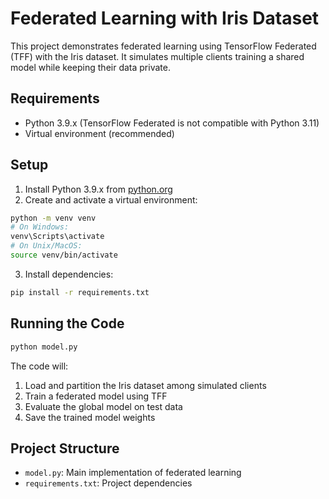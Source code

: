 # Federated Learning with Iris Dataset

This project demonstrates federated learning using TensorFlow Federated (TFF) with the Iris dataset. It simulates multiple clients training a shared model while keeping their data private.

## Requirements

- Python 3.9.x (TensorFlow Federated is not compatible with Python 3.11)
- Virtual environment (recommended)

## Setup

1. Install Python 3.9.x from [python.org](https://www.python.org/downloads/)
2. Create and activate a virtual environment:
```bash
python -m venv venv
# On Windows:
venv\Scripts\activate
# On Unix/MacOS:
source venv/bin/activate
```

3. Install dependencies:
```bash
pip install -r requirements.txt
```

## Running the Code

```bash
python model.py
```

The code will:
1. Load and partition the Iris dataset among simulated clients
2. Train a federated model using TFF
3. Evaluate the global model on test data
4. Save the trained model weights

## Project Structure

- `model.py`: Main implementation of federated learning
- `requirements.txt`: Project dependencies
